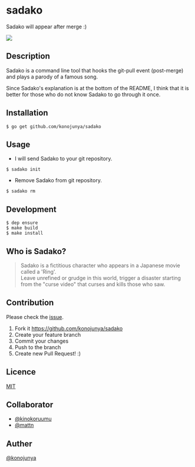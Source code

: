 # sadako

Sadako will appear after merge :)

![](https://raw.githubusercontent.com/konojunya/sadako/master/media/sadako.png)

## Description

Sadako is a command line tool that hooks the git-pull event (post-merge) and plays a parody of a famous song.

Since Sadako's explanation is at the bottom of the README, I think that it is better for those who do not know Sadako to go through it once.

## Installation

```
$ go get github.com/konojunya/sadako
```

## Usage

- I will send Sadako to your git repository.


```
$ sadako init
```

- Remove Sadako from git repository.

```
$ sadako rm
```

## Development

```
$ dep ensure
$ make build
$ make install
```

## Who is Sadako?

> Sadako is a fictitious character who appears in a Japanese movie called a 'Ring'.  
> Leave unrefined or grudge in this world, trigger a disaster starting from the "curse video" that curses and kills those who saw.

## Contribution

Please check the [issue](https://github.com/konojunya/sadako/issues).

1. Fork it https://github.com/konojunya/sadako
2. Create your feature branch
3. Commit your changes
4. Push to the branch
5. Create new Pull Request! :)

## Licence

[MIT](https://github.com/tcnksm/tool/blob/master/LICENCE)

## Collaborator

- [@kinokoruumu](https://github.com/kinokoruumu)
- [@mattn](https://github.com/mattn)


## Auther

[@konojunya](https://twitter.com/konojunya)
